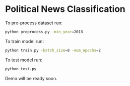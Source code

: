 # Political News Classification

To pre-process dataset run:
```bash
python preprocess.py -min_year=2018
```

To train model run:
```bash
python train.py -batch_size=8 -num_epochs=2
```

To test model run:
```bash
python test.py
```

Demo will be ready soon.
